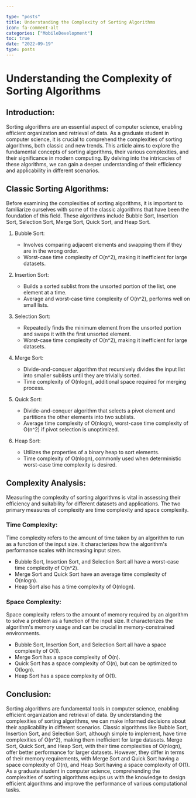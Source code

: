 ```yaml
---

type: "posts"
title: Understanding the Complexity of Sorting Algorithms
icon: fa-comment-alt
categories: ["MobileDevelopment"]
toc: true
date: "2022-09-19"
type: posts
---
```





# Understanding the Complexity of Sorting Algorithms

## Introduction:
Sorting algorithms are an essential aspect of computer science, enabling efficient organization and retrieval of data. As a graduate student in computer science, it is crucial to comprehend the complexities of sorting algorithms, both classic and new trends. This article aims to explore the fundamental concepts of sorting algorithms, their various complexities, and their significance in modern computing. By delving into the intricacies of these algorithms, we can gain a deeper understanding of their efficiency and applicability in different scenarios.

## Classic Sorting Algorithms:
Before examining the complexities of sorting algorithms, it is important to familiarize ourselves with some of the classic algorithms that have been the foundation of this field. These algorithms include Bubble Sort, Insertion Sort, Selection Sort, Merge Sort, Quick Sort, and Heap Sort.

1. Bubble Sort: 
    - Involves comparing adjacent elements and swapping them if they are in the wrong order.
    - Worst-case time complexity of O(n^2), making it inefficient for large datasets.

2. Insertion Sort:
    - Builds a sorted sublist from the unsorted portion of the list, one element at a time.
    - Average and worst-case time complexity of O(n^2), performs well on small lists.

3. Selection Sort:
    - Repeatedly finds the minimum element from the unsorted portion and swaps it with the first unsorted element.
    - Worst-case time complexity of O(n^2), making it inefficient for large datasets.

4. Merge Sort:
    - Divide-and-conquer algorithm that recursively divides the input list into smaller sublists until they are trivially sorted.
    - Time complexity of O(nlogn), additional space required for merging process.

5. Quick Sort:
    - Divide-and-conquer algorithm that selects a pivot element and partitions the other elements into two sublists.
    - Average time complexity of O(nlogn), worst-case time complexity of O(n^2) if pivot selection is unoptimized.

6. Heap Sort:
    - Utilizes the properties of a binary heap to sort elements.
    - Time complexity of O(nlogn), commonly used when deterministic worst-case time complexity is desired.

## Complexity Analysis:
Measuring the complexity of sorting algorithms is vital in assessing their efficiency and suitability for different datasets and applications. The two primary measures of complexity are time complexity and space complexity.

### Time Complexity:
Time complexity refers to the amount of time taken by an algorithm to run as a function of the input size. It characterizes how the algorithm's performance scales with increasing input sizes.

- Bubble Sort, Insertion Sort, and Selection Sort all have a worst-case time complexity of O(n^2).
- Merge Sort and Quick Sort have an average time complexity of O(nlogn).
- Heap Sort also has a time complexity of O(nlogn).

### Space Complexity:
Space complexity refers to the amount of memory required by an algorithm to solve a problem as a function of the input size. It characterizes the algorithm's memory usage and can be crucial in memory-constrained environments.

- Bubble Sort, Insertion Sort, and Selection Sort all have a space complexity of O(1).
- Merge Sort has a space complexity of O(n).
- Quick Sort has a space complexity of O(n), but can be optimized to O(logn).
- Heap Sort has a space complexity of O(1).

## Conclusion:
Sorting algorithms are fundamental tools in computer science, enabling efficient organization and retrieval of data. By understanding the complexities of sorting algorithms, we can make informed decisions about their applicability in different scenarios. Classic algorithms like Bubble Sort, Insertion Sort, and Selection Sort, although simple to implement, have time complexities of O(n^2), making them inefficient for large datasets. Merge Sort, Quick Sort, and Heap Sort, with their time complexities of O(nlogn), offer better performance for larger datasets. However, they differ in terms of their memory requirements, with Merge Sort and Quick Sort having a space complexity of O(n), and Heap Sort having a space complexity of O(1). As a graduate student in computer science, comprehending the complexities of sorting algorithms equips us with the knowledge to design efficient algorithms and improve the performance of various computational tasks.